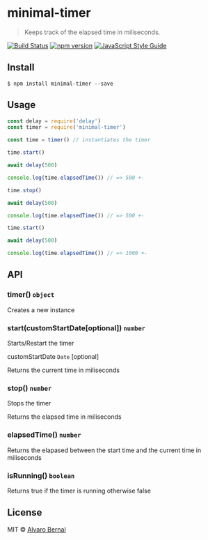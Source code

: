 # minimal-timer 
> Keeps track of the elapsed time in miliseconds.

[![Build Status](https://travis-ci.org/AlvaroBernalG/minimal-timer.svg?branch=master)](https://travis-ci.org/AlvaroBernalG/minimal-timer) [![npm version](https://badge.fury.io/js/minimal-timer.svg)](https://badge.fury.io/js/minimal-timer) [![JavaScript Style Guide](https://img.shields.io/badge/code_style-standard-brightgreen.svg)](https://standardjs.com)

## Install

```
$ npm install minimal-timer --save
```

## Usage 

```js
const delay = require('delay')
const timer = require('minimal-timer')

const time = timer() // instantiates the timer

time.start()

await delay(500)

console.log(time.elapsedTime()) // => 500 +- 

time.stop()

await delay(500)

console.log(time.elapsedTime()) // => 500 +- 

time.start()

await delay(500)

console.log(time.elapsedTime()) // => 1000 +- 

```

## API

### timer() `object`

Creates a new instance 

### start(customStartDate[optional]) `number`

Starts/Restart the timer

customStartDate `Date` [optional]

Returns the current time in miliseconds

### stop() `number`

Stops the timer 

Returns the elapsed time in miliseconds

### elapsedTime() `number` 

Returns the elapased between the start time and the current  time in miliseconds

### isRunning() `boolean` 

Returns true if the timer is running otherwise false 

## License
MIT © [Alvaro Bernal](https://github.com/AlvaroBernalG/) 
